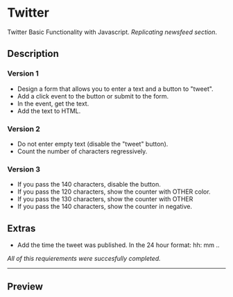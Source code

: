# Twitter

Twitter Basic Functionality with Javascript. _Replicating newsfeed section_.

## Description

### Version 1
- Design a form that allows you to enter a text and a button to "tweet".
- Add a click event to the button or submit to the form.
- In the event, get the text.
- Add the text to HTML. 

### Version 2

- Do not enter empty text (disable the "tweet" button).
- Count the number of characters regressively.

### Version 3

- If you pass the 140 characters, disable the button.
- If you pass the 120 characters, show the counter with OTHER color.
- If you pass the 130 characters, show the counter with OTHER
- If you pass the 140 characters, show the counter in negative. 

## Extras

- Add the time the tweet was published. In the 24 hour format: hh: mm ..

_All of this requierements were succesfully completed._

***

## Preview
